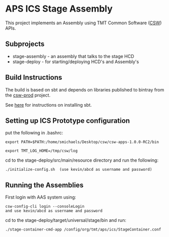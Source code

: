 # APS ICS Stage Assembly

This project implements an  Assembly using 
TMT Common Software ([CSW](https://github.com/tmtsoftware/csw-prod)) APIs. 

## Subprojects

* stage-assembly - an assembly that talks to the stage HCD
* stage-deploy - for starting/deploying HCD's and Assembly's

## Build Instructions

The build is based on sbt and depends on libraries published to bintray from the 
[csw-prod](https://github.com/tmtsoftware/csw-prod) project.

See [here](https://www.scala-sbt.org/1.0/docs/Setup.html) for instructions on installing sbt.

## Setting up ICS Prototype configuration

put the following in .bashrc:

```
export PATH=$PATH:/home/smichaels/Desktop/csw/csw-apps-1.0.0-RC2/bin

export TMT_LOG_HOME=/tmp/csw/log
```
cd to the stage-deploy/src/main/resource directory and run the following:

```
./initialize-config.sh  (use kevin/abcd as username and password)
```


## Running the Assemblies

First login with AAS system using:
```
csw-config-cli login --consoleLogin
and use kevin/abcd as username and password
```

 cd to the stage-deploy/target/universal/stage/bin and run:
 ```
 ./stage-container-cmd-app /config/org/tmt/aps/ics/StageContainer.conf
 ```